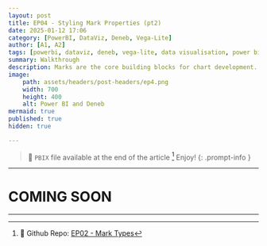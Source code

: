 ```yaml
---
layout: post
title: EP04 - Styling Mark Properties (pt2)
date: 2025-01-12 17:06
category: [PowerBI, DataViz, Deneb, Vega-Lite]
author: [A1, A2]
tags: [powerbi, dataviz, deneb, vega-lite, data visualisation, power bi walkthrough]
summary: Walkthrough
description: Marks are the core building blocks for chart development. In this article we will take a little dip into the different mark types available🕊️🧙🏼‍♂️✨
image: 
    path: assets/headers/post-headers/ep4.png
    width: 700
    height: 400
    alt: Power BI and Deneb
mermaid: true
published: true
hidden: true

---
```

> 💌 `PBIX` file available at the end of the article [^fn-pbix]  Enjoy!
{: .prompt-info }
---

# COMING SOON

---
[^fn-pbix]: 🔗 Github Repo: [EP02 - Mark Types](https://github.com/PBIQueryous/Deneb/blob/main/Medium-VegaLite-Series/EP02_Deneb_VegaLite_Series%20-%20Marks%20Types.pbix)
